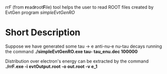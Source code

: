 _rrF_ (from **r**ead**r**oot**F**ile) tool helps the user to read ROOT files created by EvtGen program _simpleEvtGenRO_

# Short Description

Suppose we have generated some tau -> e anti-nu-e nu-tau decays running the command
**./simpleEvtGenRO.exe tau- tau_enu.dec 100000**

Distribution over electron's energy can be extracted by the command
**./rrF.exe -i evtOutput.root -o out.root -v e_1**

